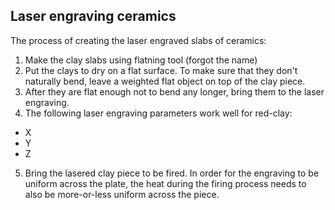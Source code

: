 ## Laser engraving ceramics

The process of creating the laser engraved slabs of ceramics:

1. Make the clay slabs using flatning tool (forgot the name)
2. Put the clays to dry on a flat surface. To make sure that they don't naturally bend, leave a weighted flat object on top of the clay piece.
3. After they are flat enough not to bend any longer, bring them to the laser engraving.
4. The following laser engraving parameters work well for red-clay:
  - X
  - Y
  - Z
5. Bring the lasered clay piece to be fired. In order for the engraving to be uniform across the plate, the heat during the firing process needs to also be more-or-less uniform across the piece. 
